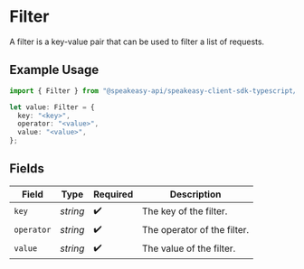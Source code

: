 # Filter

A filter is a key-value pair that can be used to filter a list of requests.

## Example Usage

```typescript
import { Filter } from "@speakeasy-api/speakeasy-client-sdk-typescript/sdk/models/shared";

let value: Filter = {
  key: "<key>",
  operator: "<value>",
  value: "<value>",
};
```

## Fields

| Field                       | Type                        | Required                    | Description                 |
| --------------------------- | --------------------------- | --------------------------- | --------------------------- |
| `key`                       | *string*                    | :heavy_check_mark:          | The key of the filter.      |
| `operator`                  | *string*                    | :heavy_check_mark:          | The operator of the filter. |
| `value`                     | *string*                    | :heavy_check_mark:          | The value of the filter.    |